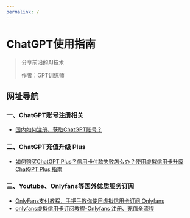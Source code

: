 ```yaml
---
permalink: /
---
```


# ChatGPT使用指南

> 分享前沿的AI技术
>
> 作者：GPT训练师
>


## 网址导航

### 一、ChatGPT账号注册相关
- [国内如何注册、获取ChatGPT账号？](/how-to-register-chatgpt)
### 二、ChatGPT充值升级 Plus
- [如何购买ChatGPT Plus？信用卡付款失败怎么办？使用虚拟信用卡升级ChatGPT Plus 指南](/how-to-payment-chatgpt)
### 三、Youtube、Onlyfans等国外优质服务订阅
- [OnlyFans支付教程，手把手教你使用虚拟信用卡订阅 Onlyfans](/onlyFans-pay-methods)
- [onlyfans虚拟信用卡订阅教程-Onlyfans 注册、充值全流程](/onlyFans-pay)
<br/>
<br/>
<br/>
<br/>
  <br/>
  <br/>
  <br/>
  <br/>
  <Vssue  />
